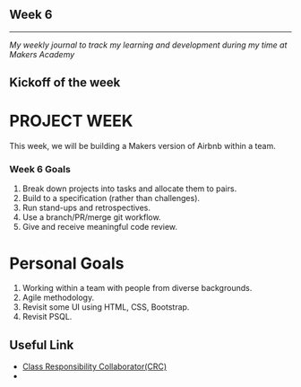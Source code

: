 ## Week 6

---
_My weekly journal to track my learning and development during my time at Makers Academy_

Kickoff of the week
---
# PROJECT WEEK

This week, we will be building a Makers version of Airbnb within a team.

### Week 6 Goals

1. Break down projects into tasks and allocate them to pairs.
2. Build to a specification (rather than challenges).
3. Run stand-ups and retrospectives.
4. Use a branch/PR/merge git workflow.
5. Give and receive meaningful code review.

# Personal Goals
1. Working within a team with people from diverse backgrounds.
1. Agile methodology.
2. Revisit some UI using HTML, CSS, Bootstrap.
3. Revisit PSQL.

## Useful Link
- [Class Responsibility Collaborator(CRC)](http://agilemodeling.com/artifacts/crcModel.htm#Figure4CRCModel)
- 